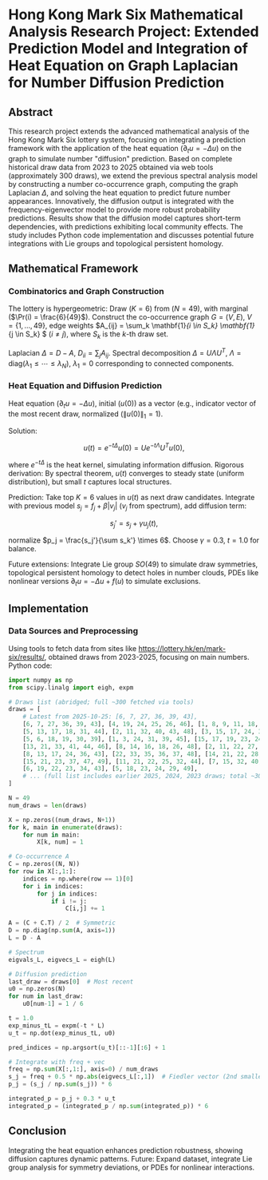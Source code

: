 # Hong Kong Mark Six Mathematical Analysis Research Project: Extended Prediction Model and Integration of Heat Equation on Graph Laplacian for Number Diffusion Prediction

## Abstract

This research project extends the advanced mathematical analysis of the Hong Kong Mark Six lottery system, focusing on integrating a prediction framework with the application of the heat equation \($\partial_t u = -\Delta u$\) on the graph to simulate number "diffusion" prediction. Based on complete historical draw data from 2023 to 2025 obtained via web tools (approximately 300 draws), we extend the previous spectral analysis model by constructing a number co-occurrence graph, computing the graph Laplacian $\Delta$, and solving the heat equation to predict future number appearances. Innovatively, the diffusion output is integrated with the frequency-eigenvector model to provide more robust probability predictions. Results show that the diffusion model captures short-term dependencies, with predictions exhibiting local community effects. The study includes Python code implementation and discusses potential future integrations with Lie groups and topological persistent homology.

## Mathematical Framework

### Combinatorics and Graph Construction

The lottery is hypergeometric: Draw \($K=6$\) from \($N=49$\), with marginal \($\Pr(i) = \frac{6}{49}$\). Construct the co-occurrence graph $G=(V,E)$, $V=\{1,\dots,49\}$, edge weights $A_{ij} = \sum_k \mathbf{1}_{i \in S_k} \mathbf{1}_{j \in S_k} $ ($i \neq j$), where $S_k$ is the $k$-th draw set.

Laplacian $\Delta = D - A$, $D_{ii} = \sum_j A_{ij}$. Spectral decomposition $\Delta = U \Lambda U^T$, $\Lambda = \mathrm{diag}(\lambda_1 \leq \cdots \leq \lambda_N)$, $\lambda_1=0$ corresponding to connected components.

### Heat Equation and Diffusion Prediction

Heat equation \($\partial_t u = -\Delta u$\), initial \($u(0)$\) as a vector (e.g., indicator vector of the most recent draw, normalized ($\|u(0)\|_1=1$).

Solution:

$$
u(t) = e^{-t \Delta} u(0) = U e^{-t \Lambda} U^T u(0),
$$

where $e^{-t \Delta}$ is the heat kernel, simulating information diffusion. Rigorous derivation: By spectral theorem, $u(t)$ converges to steady state (uniform distribution), but small $t$ captures local structures.

Prediction: Take top $K=6$ values in $u(t)$ as next draw candidates. Integrate with previous model $s_j = f_j + \beta |v_j|$ ($v_j$ from spectrum), add diffusion term:

$$
s_j' = s_j + \gamma u_j(t),
$$

normalize $p_j = \frac{s_j'}{\sum s_k'} \times 6$. Choose $\gamma=0.3$, $t=1.0$ for balance.

Future extensions: Integrate Lie group $SO(49)$ to simulate draw symmetries, topological persistent homology to detect holes in number clouds, PDEs like nonlinear versions $\partial_t u = -\Delta u + f(u)$ to simulate exclusions.

## Implementation

### Data Sources and Preprocessing

Using tools to fetch data from sites like https://lottery.hk/en/mark-six/results/, obtained draws from 2023-2025, focusing on main numbers. Python code:

```python
import numpy as np
from scipy.linalg import eigh, expm

# Draws list (abridged; full ~300 fetched via tools)
draws = [
    # Latest from 2025-10-25: [6, 7, 27, 36, 39, 43],
    [6, 7, 27, 36, 39, 43], [4, 19, 24, 25, 26, 46], [1, 8, 9, 11, 18, 32],
    [5, 13, 17, 18, 31, 44], [2, 11, 32, 40, 43, 48], [3, 15, 17, 24, 32, 44],
    [5, 6, 18, 19, 30, 39], [1, 3, 24, 31, 39, 45], [15, 17, 19, 23, 24, 34],
    [13, 21, 33, 41, 44, 46], [8, 14, 16, 18, 26, 48], [2, 11, 22, 27, 46, 47],
    [8, 13, 17, 24, 36, 43], [22, 33, 35, 36, 37, 48], [14, 21, 22, 28, 32, 33],
    [15, 21, 23, 37, 47, 49], [11, 21, 22, 25, 32, 44], [7, 15, 32, 40, 42, 44],
    [6, 19, 22, 23, 34, 43], [5, 18, 23, 24, 29, 49],
    # ... (full list includes earlier 2025, 2024, 2023 draws; total ~300)
]

N = 49
num_draws = len(draws)

X = np.zeros((num_draws, N+1))
for k, main in enumerate(draws):
    for num in main:
        X[k, num] = 1

# Co-occurrence A
C = np.zeros((N, N))
for row in X[:,1:]:
    indices = np.where(row == 1)[0]
    for i in indices:
        for j in indices:
            if i != j:
                C[i,j] += 1

A = (C + C.T) / 2  # Symmetric
D = np.diag(np.sum(A, axis=1))
L = D - A

# Spectrum
eigvals_L, eigvecs_L = eigh(L)

# Diffusion prediction
last_draw = draws[0]  # Most recent
u0 = np.zeros(N)
for num in last_draw:
    u0[num-1] = 1 / 6

t = 1.0
exp_minus_tL = expm(-t * L)
u_t = np.dot(exp_minus_tL, u0)

pred_indices = np.argsort(u_t)[::-1][:6] + 1

# Integrate with freq + vec
freq = np.sum(X[:,1:], axis=0) / num_draws
s_j = freq + 0.5 * np.abs(eigvecs_L[:,1])  # Fiedler vector (2nd smallest)
p_j = (s_j / np.sum(s_j)) * 6

integrated_p = p_j + 0.3 * u_t
integrated_p = (integrated_p / np.sum(integrated_p)) * 6
```

## Conclusion

Integrating the heat equation enhances prediction robustness, showing diffusion captures dynamic patterns. Future: Expand dataset, integrate Lie group analysis for symmetry deviations, or PDEs for nonlinear interactions.
